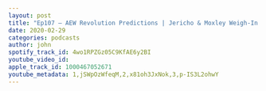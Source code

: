 ```yaml
---
layout: post
title: "Ep107 – AEW Revolution Predictions | Jericho & Moxley Weigh-In | Charlotte vs. Belair on NXT | Listeners Q’s"
date: 2020-02-29
categories: podcasts
author: john
spotify_track_id: 4wo1RPZGz05C9KfAE6y2BI
youtube_video_id: 
apple_track_id: 1000467052671
youtube_metadata: 1,jSWpOzWfeqM,2,x81oh3JxNok,3,p-IS3L2ohwY
---
```

